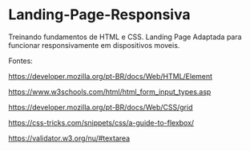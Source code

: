 # Landing-Page-Responsiva


Treinando fundamentos de HTML e CSS.
Landing Page Adaptada para funcionar responsivamente em dispositivos moveis.



Fontes: 

https://developer.mozilla.org/pt-BR/docs/Web/HTML/Element

https://www.w3schools.com/html/html_form_input_types.asp

https://developer.mozilla.org/pt-BR/docs/Web/CSS/grid

https://css-tricks.com/snippets/css/a-guide-to-flexbox/

https://validator.w3.org/nu/#textarea
